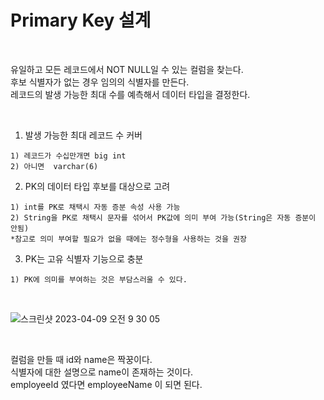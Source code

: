 # Primary Key 설계

<br>

유일하고 모든 레코드에서 NOT NULL일 수 있는 컬럼을 찾는다.  
후보 식별자가 없는 경우 임의의 식별자를 만든다.  
레코드의 발생 가능한 최대 수를 예측해서 데이터 타입을 결정한다.  


<br>

1. 발생 가능한 최대 레코드 수 커버
```
1) 레코드가 수십만개면 big int
2) 아니면  varchar(6) 
```
2. PK의 데이터 타입 후보를 대상으로 고려
```
1) int를 PK로 채택시 자동 증분 속성 사용 가능
2) String을 PK로 채택시 문자를 섞어서 PK값에 의미 부여 가능(String은 자동 증분이 안됨)
*참고로 의미 부여할 필요가 없을 때에는 정수형을 사용하는 것을 권장
```
3. PK는 고유 식별자 기능으로 충분
```
1) PK에 의미를 부여하는 것은 부담스러울 수 있다.
```

<br>

![스크린샷 2023-04-09 오전 9 30 05](https://user-images.githubusercontent.com/81137234/230748146-71741f4b-af34-4895-9c80-914bc7a72ba6.png)


<br>

컬럼을 만들 때 id와 name은 짝꿍이다.  
식별자에 대한 설명으로 name이 존재하는 것이다.  
employeeId 였다면 employeeName 이 되면 된다.  

<br>
